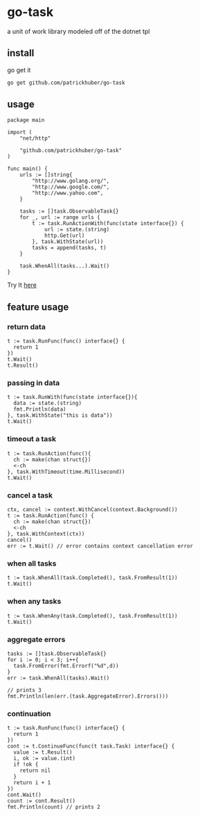 # go-task

a unit of work library modeled off of the dotnet tpl

## install

go get it

```bash 
go get github.com/patrickhuber/go-task
```

## usage

```golang
package main

import (
	"net/http"

	"github.com/patrickhuber/go-task"
)

func main() {
	urls := []string{
		"http://www.golang.org/",
		"http://www.google.com/",
		"http://www.yahoo.com",
	}

	tasks := []task.ObservableTask{}
	for _, url := range urls {
		t := task.RunActionWith(func(state interface{}) {
			url := state.(string)
			http.Get(url)
		}, task.WithState(url))
		tasks = append(tasks, t)
	}

	task.WhenAll(tasks...).Wait()
}
```

Try It [here](https://go.dev/play/p/Ur4z-KBabvV)

## feature usage


### return data

```golang
t := task.RunFunc(func() interface{} {
  return 1
})
t.Wait()
t.Result()
```

### passing in data

```golang
t := task.RunWith(func(state interface{}){
  data := state.(string)
  fmt.Println(data)
}, task.WithState("this is data"))
t.Wait()
```

### timeout a task

```golang
t := task.RunAction(func(){
  ch := make(chan struct{})
  <-ch
}, task.WithTimeout(time.Millisecond))
t.Wait()
```

### cancel a task

```golang
ctx, cancel := context.WithCancel(context.Background())
t := task.RunAction(func() {
  ch := make(chan struct{})
  <-ch
}, task.WithContext(ctx))
cancel()
err := t.Wait() // error contains context cancellation error
```

### when all tasks

```golang
t := task.WhenAll(task.Completed(), task.FromResult(1))
t.Wait()
```

### when any tasks

```golang
t := task.WhenAny(task.Completed(), task.FromResult(1))
t.Wait()
```

### aggregate errors

```golang
tasks := []task.ObservableTask{}
for i := 0; i < 3; i++{
  task.FromError(fmt.Errorf("%d",d))
}
err := task.WhenAll(tasks).Wait()

// prints 3
fmt.Println(len(err.(task.AggregateError).Errors()))
```

### continuation

```golang
t := task.RunFunc(func() interface{} {
  return 1
})
cont := t.ContinueFunc(func(t task.Task) interface{} {
  value := t.Result()
  i, ok := value.(int)
  if !ok {
    return nil
  }
  return i + 1
})
cont.Wait()
count := cont.Result()
fmt.Println(count) // prints 2
```

